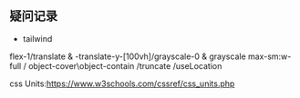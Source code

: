 ## 疑问记录

- tailwind

flex-1/translate & -translate-y-[100vh]/grayscale-0 & grayscale
max-sm:w-full / object-cover\object-contain /truncate /useLocation

css Units:https://www.w3schools.com/cssref/css_units.php
